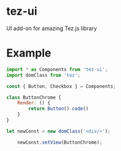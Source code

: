 # tez-ui
UI add-on for amazing Tez.js library

# Example
```javascript
import * as Components from 'tez-ui';
import domClass from 'tez';

const { Button, Checkbox } = Components;

class ButtonChrome {
	Render: () {
		return Button().code()
	}
}

let newConst = new domClass('<div/>');

	newConst.setView(ButtonChrome);

```